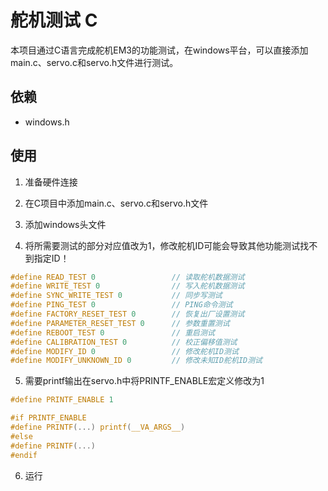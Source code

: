 # 舵机测试 C

本项目通过C语言完成舵机EM3的功能测试，在windows平台，可以直接添加main.c、servo.c和servo.h文件进行测试。

## 依赖

- windows.h

## 使用

1. 准备硬件连接

2. 在C项目中添加main.c、servo.c和servo.h文件

3. 添加windows头文件

4. 将所需要测试的部分对应值改为1，修改舵机ID可能会导致其他功能测试找不到指定ID！
```c
#define READ_TEST 0                 // 读取舵机数据测试
#define WRITE_TEST 0                // 写入舵机数据测试
#define SYNC_WRITE_TEST 0           // 同步写测试
#define PING_TEST 0                 // PING命令测试
#define FACTORY_RESET_TEST 0        // 恢复出厂设置测试
#define PARAMETER_RESET_TEST 0      // 参数重置测试
#define REBOOT_TEST 0               // 重启测试
#define CALIBRATION_TEST 0          // 校正偏移值测试
#define MODIFY_ID 0                 // 修改舵机ID测试
#define MODIFY_UNKNOWN_ID 0         // 修改未知ID舵机ID测试
```

5. 需要printf输出在servo.h中将PRINTF_ENABLE宏定义修改为1
```c
#define PRINTF_ENABLE 1

#if PRINTF_ENABLE
#define PRINTF(...) printf(__VA_ARGS__)
#else
#define PRINTF(...)
#endif
```
6. 运行